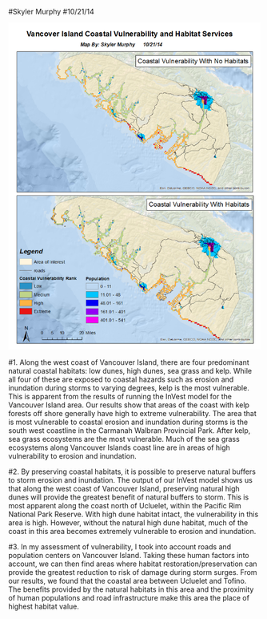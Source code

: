#Skyler Murphy
#10/21/14

![](img/Coastal_Vulnerability_SM.png)

#1. Along the west coast of Vancouver Island, there are four predominant natural coastal habitats: low dunes, high dunes, sea grass and kelp.  While all four of these are exposed to coastal hazards such as erosion and inundation during storms to varying degrees, kelp is the most vulnerable.  This is apparent from the results of running the InVest model for the Vancouver Island area.  Our results show that areas of the coast with kelp forests off shore generally have high to extreme vulnerability.  The area that is most vulnerable to coastal erosion and inundation during storms is the south west coastline in the Carmanah Walbran Provincial Park.  After kelp, sea grass ecosystems are the most vulnerable.  Much of the sea grass ecosystems along Vancouver Islands coast line are in areas of high vulnerability to erosion and inundation.

#2.  By preserving coastal habitats, it is possible to preserve natural buffers to storm erosion and inundation.  The output of our InVest model shows us that along the west coast of Vancouver Island, preserving natural high dunes will provide the greatest benefit of natural buffers to storm.  This is most apparent along the coast north of Ucluelet, within the Pacific Rim National Park Reserve.  With high dune habitat intact, the vulnerability in this area is high.  However, without the natural high dune habitat, much of the coast in this area becomes extremely vulnerable to erosion and inundation.

#3.  In my assessment of vulnerability, I took into account roads and population centers on Vancouver Island.  Taking these human factors into account, we can then find areas where habitat restoration/preservation can provide the greatest reduction to risk of damage during storm surges.  From our results, we found that the coastal area between Ucluelet and Tofino.  The benefits provided by the natural habitats in this area and the proximity of human populations and road infrastructure make this area the place of highest habitat value.